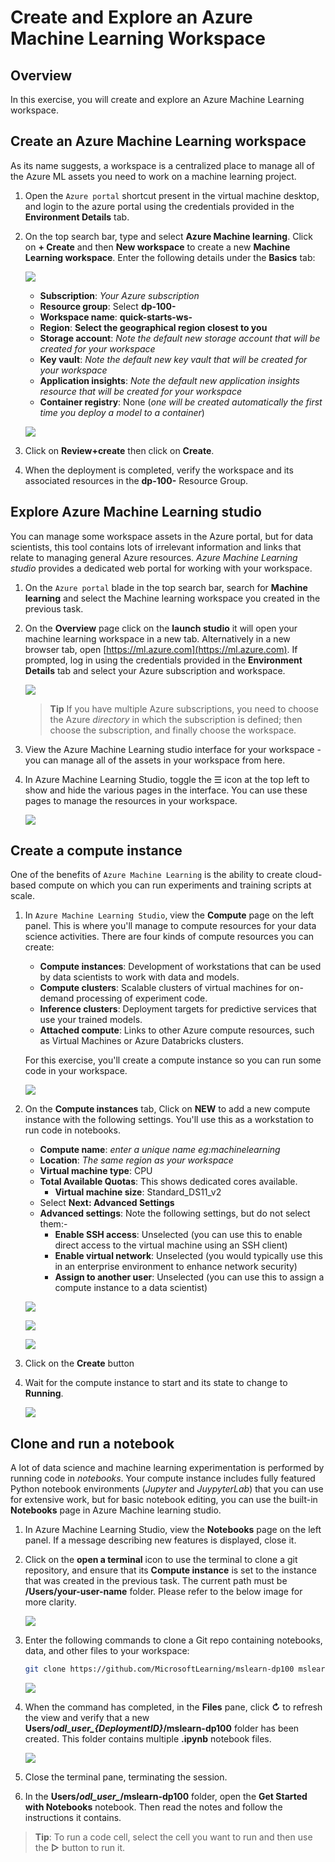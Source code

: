 # Create and Explore an Azure Machine Learning Workspace

## Overview

In this exercise, you will create and explore an Azure Machine Learning workspace.

## Create an Azure Machine Learning workspace

As its name suggests, a workspace is a centralized place to manage all of the Azure ML assets you need to work on a machine learning project.

1. Open the `Azure portal` shortcut present in the virtual machine desktop, and login to the azure portal using the credentials provided in the **Environment Details** tab.
2. On the top search bar, type and select **Azure Machine learning**. Click on **+ Create** and then **New workspace** to create a new **Machine Learning workspace**. Enter the following details under the **Basics** tab:

    ![](images/ml-workspace.png)

    - **Subscription**: *Your Azure subscription*
    - **Resource group**: Select **dp-100-<inject key="DeploymentID" enableCopy="false"/>**
    - **Workspace name**: **quick-starts-ws-<inject key="DeploymentID" enableCopy="false"/>**
    - **Region**: **Select the geographical region closest to you**
    - **Storage account**: *Note the default new storage account that will be created for your workspace*
    - **Key vault**: *Note the default new key vault that will be created for your workspace*
    - **Application insights**: *Note the default new application insights resource that will be created for your workspace*
    - **Container registry**: None (*one will be created automatically the first time you deploy a model to a container*)


    ![](images/mlcreate.png)

3. Click on **Review+create** then click on **Create**.

4. When the deployment is completed, verify the workspace and its associated resources in the **dp-100-<inject key="DeploymentID" enableCopy="false"/>** Resource Group.

## Explore Azure Machine Learning studio

You can manage some workspace assets in the Azure portal, but for data scientists, this tool contains lots of irrelevant information and links that relate to managing general Azure resources. *Azure Machine Learning studio* provides a dedicated web portal for working with your workspace.

1. On the `Azure portal` blade in the top search bar, search for **Machine learning** and select the Machine learning workspace you created in the previous task. 
2. On the **Overview** page click on the **launch studio** it will open your machine learning workspace in a new tab. Alternatively in a new browser tab, open [https://ml.azure.com](https://ml.azure.com). If prompted, log in using the credentials provided in the **Environment Details** tab and select your Azure subscription and workspace.

    ![](images/launchml.png)

    > **Tip** If you have multiple Azure subscriptions, you need to choose the Azure *directory* in which the subscription is defined; then choose the subscription, and finally choose the workspace.

3. View the Azure Machine Learning studio interface for your workspace - you can manage all of the assets in your workspace from here.
4. In Azure Machine Learning Studio, toggle the &#9776; icon at the top left to show and hide the various pages in the interface. You can use these pages to manage the resources in your workspace.

    ![](images/ml-dashboard.png)

## Create a compute instance

One of the benefits of `Azure Machine Learning` is the ability to create cloud-based compute on which you can run experiments and training scripts at scale.

1. In `Azure Machine Learning Studio`, view the **Compute** page on the left panel. This is where you'll manage to compute resources for your data science activities. There are four kinds of compute resources you can create:
    - **Compute instances**: Development of workstations that can be used by data scientists to work with data and models.
    - **Compute clusters**: Scalable clusters of virtual machines for on-demand processing of experiment code.
    - **Inference clusters**: Deployment targets for predictive services that use your trained models.
    - **Attached compute**: Links to other Azure compute resources, such as Virtual Machines or Azure Databricks clusters.

    For this exercise, you'll create a compute instance so you can run some code in your workspace.

    ![](images/compute-1.png)

2. On the **Compute instances** tab, Click on **NEW** to add a new compute instance with the following settings. You'll use this as a workstation to run code in notebooks.
    - **Compute name**: *enter a unique name eg:machinelearning<inject key="DeploymentID" enableCopy="false"/>*
    - **Location**: *The same region as your workspace*
    - **Virtual machine type**: CPU
    - **Total Available Quotas**:  This shows dedicated cores available.
        - **Virtual machine size**: Standard_DS11_v2 
    - Select **Next: Advanced Settings**
    - **Advanced settings**: Note the following settings, but do not select them:-
        - **Enable SSH access**: Unselected (you can use this to enable direct access to the virtual machine using an SSH client)
        - **Enable virtual network**: Unselected (you would typically use this in an enterprise environment to enhance network security)
        - **Assign to another user**: Unselected (you can use this to assign a compute instance to a data scientist)

    ![](images/12.png)
    
    ![](images/image13.png)
    
    ![](images/14.png)

3. Click on the **Create** button

4. Wait for the compute instance to start and its state to change to **Running**.

    ![](images/16.png)

## Clone and run a notebook

A lot of data science and machine learning experimentation is performed by running code in *notebooks*. Your compute instance includes fully featured Python notebook environments (*Jupyter* and *JuypyterLab*) that you can use for extensive work, but for basic notebook editing, you can use the built-in **Notebooks** page in Azure Machine learning studio.

1. In Azure Machine Learning Studio, view the **Notebooks** page on the left panel. If a message describing new features is displayed, close it.

2. Click on the **open a terminal** icon to use the terminal to clone a git repository, and ensure that its **Compute instance** is set to the instance that was created in the previous task. The current path must be **/Users/your-user-name** folder. Please refer to the below image for more clarity.

    ![](images/module1/1.png)

3. Enter the following commands to clone a Git repo containing notebooks, data, and other files to your workspace:

    ```bash
    git clone https://github.com/MicrosoftLearning/mslearn-dp100 mslearn-dp100
    ```

    ![](images/module1/2.png)

4. When the command has completed, in the **Files** pane, click **&#8635;** to refresh the view and verify that a new **Users/*odl_user_{DeploymentID}*/mslearn-dp100** folder has been created. This folder contains multiple **.ipynb** notebook files.

    ![](images/module1/3.png)

5. Close the terminal pane, terminating the session.
6. In the **Users/*odl_user_<inject key="DeploymentID" enableCopy="false"/>*/mslearn-dp100** folder, open the **Get Started with Notebooks** notebook. Then read the notes and follow the instructions it contains.

> **Tip**: To run a code cell, select the cell you want to run and then use the **&#9655;** button to run it.

